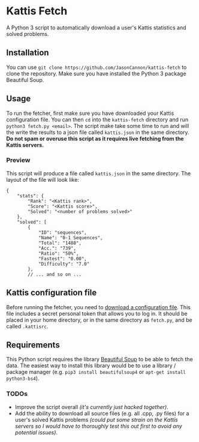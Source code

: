 # Kattis Fetch
A Python 3 script to automatically download a user's Kattis statistics and solved problems.

## Installation
You can use `git clone https://github.com/JasonCannon/kattis-fetch` to clone the repository. Make sure you have installed the Python 3 package Beautiful Soup.

## Usage
To run the fetcher, first make sure you have downloaded your Kattis configuration file. You can then `cd` into the `kattis-fetch` directory and run `python3 fetch.py <email>`. The script make take some time to run and will the write the results to a json file called `kattis.json` in the same directory. **Do not spam or overuse this script as it requires live fetching from the Kattis servers.**

### Preview
This script will produce a file called `kattis.json` in the same directory. The layout of the file will look like:
```json5
{
    "stats": {
        "Rank": "<Kattis rank>",
        "Score": "<Kattis score>",
        "Solved": "<number of problems solved>"
    },
    "solved": [
        {
            "ID": "sequences",
            "Name": "0-1 Sequences",
            "Total": "1488",
            "Acc.": "739",
            "Ratio": "50%",
            "Fastest": "0.00",
            "Difficulty": "7.0"
        },
        // ... and so on ...
```

## Kattis configuration file
Before running the fetcher, you need to [download a configuration file](https://open.kattis.com/download/kattisrc). This file includes a secret personal token that allows you to log in. It should be placed in your home directory, or in the same directory as `fetch.py`, and be called `.kattisrc`.

## Requirements
This Python script requires the library [Beautiful Soup](https://www.crummy.com/software/BeautifulSoup/) to be able to fetch the data. The easiest way to install this library would be to use a library / package manager (e.g. `pip3 install beautifulsoup4` or `apt-get install python3-bs4`).

### TODOs
- Improve the script overall _(it's currently just hacked together)_.
- Add the ability to download all source files (e.g. all .cpp, .py files) for a user's solved Kattis problems _(could put some strain on the Kattis servers so I would have to thoroughly test this out first to avoid any potential issues)_.

